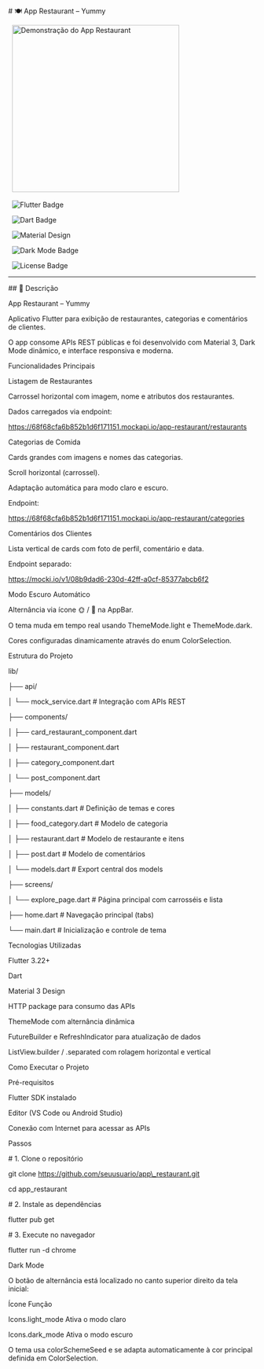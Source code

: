 \# 🍽️ App Restaurant – Yummy



<p align="center">

&nbsp; <img src="assets/apprestaurant.gif" alt="Demonstração do App Restaurant" width="340"/>

</p>



<p align="center">

&nbsp; <img src="https://img.shields.io/badge/Flutter-3.22%2B-blue?logo=flutter" alt="Flutter Badge"/>

&nbsp; <img src="https://img.shields.io/badge/Dart-3.x-blue?logo=dart" alt="Dart Badge"/>

&nbsp; <img src="https://img.shields.io/badge/Material%20Design-3-orange?logo=material-design" alt="Material Design"/>

&nbsp; <img src="https://img.shields.io/badge/Dark%20Mode-Enabled-black?logo=moon" alt="Dark Mode Badge"/>

&nbsp; <img src="https://img.shields.io/badge/License-MIT-green" alt="License Badge"/>

</p>



---



\## 📖 Descrição



App Restaurant – Yummy



Aplicativo Flutter para exibição de restaurantes, categorias e comentários de clientes.

O app consome APIs REST públicas e foi desenvolvido com Material 3, Dark Mode dinâmico, e interface responsiva e moderna.



Funcionalidades Principais



Listagem de Restaurantes



Carrossel horizontal com imagem, nome e atributos dos restaurantes.



Dados carregados via endpoint:



https://68f68cfa6b852b1d6f171151.mockapi.io/app-restaurant/restaurants





Categorias de Comida



Cards grandes com imagens e nomes das categorias.



Scroll horizontal (carrossel).



Adaptação automática para modo claro e escuro.



Endpoint:



https://68f68cfa6b852b1d6f171151.mockapi.io/app-restaurant/categories





Comentários dos Clientes



Lista vertical de cards com foto de perfil, comentário e data.



Endpoint separado:



https://mocki.io/v1/08b9dad6-230d-42ff-a0cf-85377abcb6f2





Modo Escuro Automático



Alternância via ícone 🌞 / 🌙 na AppBar.



O tema muda em tempo real usando ThemeMode.light e ThemeMode.dark.



Cores configuradas dinamicamente através do enum ColorSelection.



Estrutura do Projeto

lib/

├── api/

│   └── mock\_service.dart         # Integração com APIs REST

├── components/

│   ├── card\_restaurant\_component.dart

│   ├── restaurant\_component.dart

│   ├── category\_component.dart

│   └── post\_component.dart

├── models/

│   ├── constants.dart            # Definição de temas e cores

│   ├── food\_category.dart        # Modelo de categoria

│   ├── restaurant.dart           # Modelo de restaurante e itens

│   ├── post.dart                 # Modelo de comentários

│   └── models.dart               # Export central dos models

├── screens/

│   └── explore\_page.dart         # Página principal com carrosséis e lista

├── home.dart                     # Navegação principal (tabs)

└── main.dart                     # Inicialização e controle de tema



Tecnologias Utilizadas



Flutter 3.22+



Dart



Material 3 Design



HTTP package para consumo das APIs



ThemeMode com alternância dinâmica



FutureBuilder e RefreshIndicator para atualização de dados



ListView.builder / .separated com rolagem horizontal e vertical



Como Executar o Projeto

Pré-requisitos



Flutter SDK instalado



Editor (VS Code ou Android Studio)



Conexão com Internet para acessar as APIs



Passos

\# 1. Clone o repositório

git clone https://github.com/seuusuario/app\_restaurant.git

cd app\_restaurant



\# 2. Instale as dependências

flutter pub get



\# 3. Execute no navegador

flutter run -d chrome



Dark Mode



O botão de alternância está localizado no canto superior direito da tela inicial:



Ícone	Função

Icons.light\_mode	Ativa o modo claro

Icons.dark\_mode	Ativa o modo escuro



O tema usa colorSchemeSeed e se adapta automaticamente à cor principal definida em ColorSelection.

